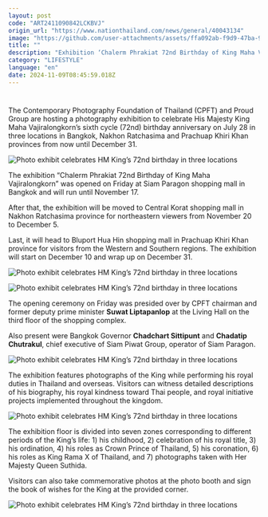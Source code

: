 ```yaml
---
layout: post
code: "ART2411090842LCKBVJ"
origin_url: "https://www.nationthailand.com/news/general/40043134"
image: "https://github.com/user-attachments/assets/ffa092ab-f9d9-47ba-91a0-8de93eef7ee8"
title: ""
description: "Exhibition ‘Chalerm Phrakiat 72nd Birthday of King Maha Vajiralongkorn’ will run until December 31"
category: "LIFESTYLE"
language: "en"
date: 2024-11-09T08:45:59.018Z
---
```


# 









The Contemporary Photography Foundation of Thailand (CPFT) and Proud Group are hosting a photography exhibition to celebrate His Majesty King Maha Vajiralongkorn’s sixth cycle (72nd) birthday anniversary on July 28 in three locations in Bangkok, Nakhon Ratchasima and Prachuap Khiri Khan provinces from now until December 31.

  ![Photo exhibit celebrates HM King’s 72nd birthday in three locations](https://github.com/user-attachments/assets/388445db-f62c-4ef8-8152-d08407a3f19c)

The exhibition “Chalerm Phrakiat 72nd Birthday of King Maha Vajiralongkorn” was opened on Friday at Siam Paragon shopping mall in Bangkok and will run until November 17.

After that, the exhibition will be moved to Central Korat shopping mall in Nakhon Ratchasima province for northeastern viewers from November 20 to December 5.

Last, it will head to Bluport Hua Hin shopping mall in Prachuap Khiri Khan province for visitors from the Western and Southern regions. The exhibition will start on December 10 and wrap up on December 31.

  ![Photo exhibit celebrates HM King’s 72nd birthday in three locations](https://media.nationthailand.com/uploads/images/contents/w1024/2024/11/KYDKqtdy9FSYSCMU5yjF.webp?x-image-process=style/lg-webp)

  ![Photo exhibit celebrates HM King’s 72nd birthday in three locations](https://github.com/user-attachments/assets/5a1283ec-54f7-4f85-a2f7-ca106372486a)

The opening ceremony on Friday was presided over by CPFT chairman and former deputy prime minister **Suwat Liptapanlop** at the Living Hall on the third floor of the shopping complex.

Also present were Bangkok Governor **Chadchart Sittipunt** and **Chadatip Chutrakul**, chief executive of Siam Piwat Group, operator of Siam Paragon.

  ![Photo exhibit celebrates HM King’s 72nd birthday in three locations](https://github.com/user-attachments/assets/a556e363-4be8-4443-ac61-50a76866e4f3)

The exhibition features photographs of the King while performing his royal duties in Thailand and overseas. Visitors can witness detailed descriptions of his biography, his royal kindness toward Thai people, and royal initiative projects implemented throughout the kingdom.

  ![Photo exhibit celebrates HM King’s 72nd birthday in three locations](https://github.com/user-attachments/assets/f743c565-bba5-4701-91b4-184e23db2956)

The exhibition floor is divided into seven zones corresponding to different periods of the King’s life: 1) his childhood, 2) celebration of his royal title, 3) his ordination, 4) his roles as Crown Prince of Thailand, 5) his coronation, 6) his roles as King Rama X of Thailand, and 7) photographs taken with Her Majesty Queen Suthida.

Visitors can also take commemorative photos at the photo booth and sign the book of wishes for the King at the provided corner.

  ![Photo exhibit celebrates HM King’s 72nd birthday in three locations](https://media.nationthailand.com/uploads/images/contents/w1024/2024/11/RkNeHkEEIxdjoMysHSR2.webp?x-image-process=style/lg-webp)